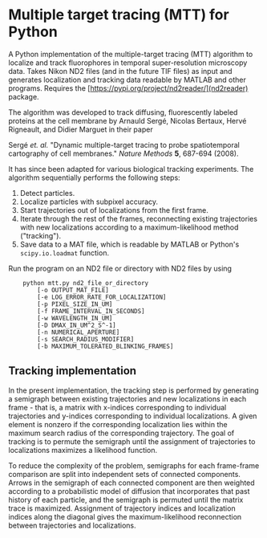 # Multiple target tracing (MTT) for Python

A Python implementation of the multiple-target tracing (MTT) algorithm to localize and track fluorophores in temporal super-resolution microscopy data. Takes Nikon ND2 files (and in the future TIF files) as input and generates localization and tracking data readable by MATLAB and other programs. Requires the [https://pypi.org/project/nd2reader/](nd2reader) package.

The algorithm was developed to track diffusing, fluorescently labeled proteins at the cell membrane by Arnauld Sergé, Nicolas Bertaux, Hervé Rigneault, and Didier Marguet in their paper

Sergé *et. al.* "Dynamic multiple-target tracing to probe spatiotemporal cartography of cell membranes." *Nature Methods* **5**, 687-694 (2008).

It has since been adapted for various biological tracking experiments. The algorithm sequentially performs the following steps:
1. Detect particles.
2. Localize particles with subpixel accuracy.
3. Start trajectories out of localizations from the first frame.
4. Iterate through the rest of the frames, reconnecting existing trajectories with new localizations according to a maximum-likelihood method ("tracking").
5. Save data to a MAT file, which is readable by MATLAB or Python's ```scipy.io.loadmat``` function.

Run the program on an ND2 file or directory with ND2 files by using
```
	python mtt.py nd2_file_or_directory
		[-o OUTPUT_MAT_FILE]
		[-e LOG_ERROR_RATE_FOR_LOCALIZATION]
		[-p PIXEL_SIZE_IN_UM]
		[-f FRAME_INTERVAL_IN_SECONDS]
		[-w WAVELENGTH_IN_UM]
		[-D DMAX_IN_UM^2_S^-1]
		[-n NUMERICAL_APERTURE]
		[-s SEARCH_RADIUS_MODIFIER]
		[-b MAXIMUM_TOLERATED_BLINKING_FRAMES]
```

## Tracking implementation 

In the present implementation, the tracking step is performed by generating a semigraph between existing trajectories and new localizations in each frame - that is, a matrix with x-indices corresponding to individual trajectories and y-indices corresponding to individual localizations. A given element is nonzero if the corresponding localization lies within the maximum search radius of the corresponding trajectory. The goal of tracking is to permute the semigraph until the assignment of trajectories to localizations maximizes a likelihood function.

To reduce the complexity of the problem, semigraphs for each frame-frame comparison are split into independent sets of connected components. Arrows in the semigraph of each connected component are then weighted according to a probabilistic model of diffusion that incorporates that past history of each particle, and the semigraph is permuted until the matrix trace is maximized. Assignment of trajectory indices and localization indices along the diagonal gives the maximum-likelihood reconnection between trajectories and localizations.
